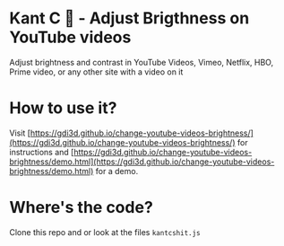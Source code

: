 # Kant C 💩 - Adjust Brigthness on YouTube videos

Adjust brightness and contrast in YouTube Videos, Vimeo, Netflix, HBO, Prime video, or any other site with a video on it

# How to use it?

Visit [https://gdi3d.github.io/change-youtube-videos-brightness/](https://gdi3d.github.io/change-youtube-videos-brightness/) for instructions and [https://gdi3d.github.io/change-youtube-videos-brightness/demo.html](https://gdi3d.github.io/change-youtube-videos-brightness/demo.html) for a demo.

# Where's the code?
Clone this repo and or look at the files `kantcshit.js`
